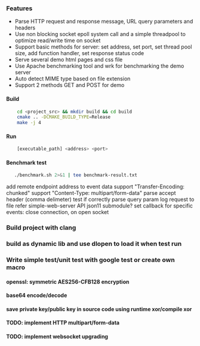 ### Features
- Parse HTTP request and response message, URL query parameters and headers
- Use non blocking socket epoll system call and a simple threadpool to optimize read/write time on socket
- Support basic methods for server: set address, set port, set thread pool size, add function handler, set response status code
- Serve several demo html pages and css file
- Use Apache benchmarking tool and wrk for benchmarking the demo server
- Auto detect MIME type based on file extension
- Support 2 methods GET and POST for demo

#### Build
```sh
    cd <project_src> && mkdir build && cd build
    cmake .. -DCMAKE_BUILD_TYPE=Release
    make -j 4
```
#### Run
```sh
    [executable_path] <address> <port>
```
#### Benchmark test
```sh
   ./benchmark.sh 2>&1 | tee benchmark-result.txt
```

add remote endpoint address to event data
support "Transfer-Encoding: chunked"
support "Content-Type: multipart/form-data"
parse accept header (comma delimeter)
test if correctly parse query param
log request to file
refer simple-web-server API
json11 submodule?
set callback for specific events: close connection, on open socket

### Build project with clang
### build as dynamic lib and use dlopen to load it when test run
### Write simple test/unit test with google test or create own macro
#### openssl: symmetric AES256-CFB128 encryption
#### base64 encode/decode
#### save private key/public key in source code using runtime xor/compile xor
#### TODO: implement HTTP multipart/form-data
#### TODO: implement websocket upgrading